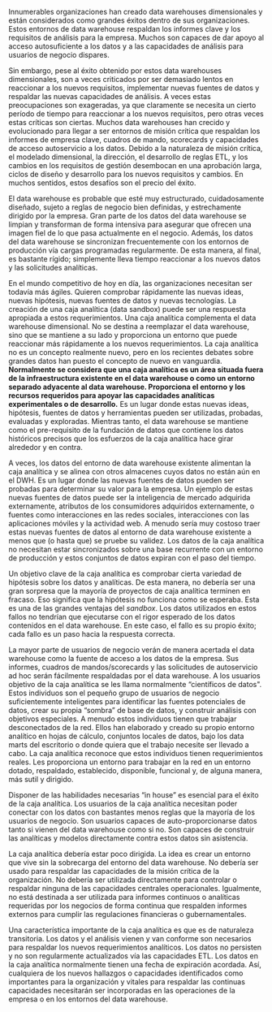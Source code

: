 ﻿---
UniqueId: sjGmcmCsmS
Title: "Consejo de diseño #174: ¿Tu organización necesita una 'analytical sandbox'?"
Url: 2015/cajas-analiticas.html
Date: 2016-12-24T01:54:00.6935640+01:00
SecondaryDate: 2015-05-06T00:00:00.0000000
Description: "Normalmente se considera que una caja analítica es un área situada fuera de la infraestructura existente en el data warehouse o como un entorno separado adyacente al data warehouse. Proporciona el entorno y los recursos requeridos para apoyar las capacidades analíticas experimentales o de desarrollo. "
Author: Bob Becker
Category: Fundamentos Business Intelligence
RelatedUrl: http://www.kimballgroup.com/2015/05/design-tip-174-does-your-organization-need-an-analytic-sandbox/
IsDraft: true

---
Innumerables organizaciones han creado data warehouses dimensionales y están considerados como grandes éxitos dentro de sus organizaciones. Estos entornos de data warehouse respaldan los informes clave y los requisitos de análisis para la empresa. Muchos son capaces de dar apoyo al acceso autosuficiente a los datos y a las capacidades de análisis para usuarios de negocio dispares.

Sin embargo, pese al éxito obtenido por estos data warehouses dimensionales, son a veces criticados por ser demasiado lentos en reaccionar a los nuevos requisitos, implementar nuevas fuentes de datos y respaldar las nuevas capacidades de análisis. A veces estas preocupaciones son exageradas, ya que claramente se necesita un cierto período de tiempo para reaccionar a los nuevos requisitos, pero otras veces estas críticas son ciertas. Muchos data warehouses han crecido y evolucionado para llegar a ser entornos de misión crítica que respaldan los informes de empresa clave, cuadros de mando, scorecards y capacidades de  acceso autoservicio a los datos. Debido a la naturaleza de misión crítica, el modelado dimensional, la dirección, el desarrollo de reglas ETL, y los cambios en los requisitos de gestión desembocan en una aprobación larga, ciclos de diseño y desarrollo para los nuevos requisitos y cambios. En muchos sentidos, estos desafíos son el precio del éxito.

El data warehouse es probable que esté muy estructurado, cuidadosamente diseñado, sujeto a reglas de negocio bien definidas, y estrechamente dirigido por la empresa. Gran parte de los datos del data warehouse se limpian y transforman de forma intensiva para asegurar que ofrecen una imagen fiel de lo que pasa actualmente en el negocio. Además, los datos del data warehouse se sincronizan frecuentemente con los entornos de producción vía cargas programadas regularmente. De esta manera, al final, es bastante rígido; simplemente lleva tiempo reaccionar a los nuevos datos y las solicitudes analíticas.

En el mundo competitivo de hoy en día, las organizaciones necesitan ser todavía más ágiles. Quieren comprobar rápidamente las nuevas ideas, nuevas hipótesis, nuevas fuentes de datos y nuevas tecnologías. La creación de una caja analítica (data sandbox)  puede ser una respuesta apropiada a estos requerimientos. Una caja analítica complementa el data warehouse dimensional. No se destina a reemplazar el data warehouse, sino que se mantiene a su lado y proporciona un entorno que puede reaccionar más rápidamente a los nuevos requerimientos. La caja analítica no es un concepto realmente nuevo, pero en los recientes debates sobre grandes datos han puesto el concepto de nuevo en vanguardia. **Normalmente se considera que una caja analítica es un área situada fuera de la infraestructura existente en el data warehouse o como un entorno separado adyacente al data warehouse. Proporciona el entorno y los recursos requeridos para apoyar las capacidades analíticas experimentales o de desarrollo.** Es un lugar donde estas nuevas ideas, hipótesis, fuentes de datos y herramientas pueden ser utilizadas, probadas, evaluadas y exploradas. Mientras tanto, el data warehouse se mantiene como el pre-requisito de la fundación de datos que contiene los datos históricos precisos que los esfuerzos de la caja analítica hace girar alrededor y en contra.

A veces, los datos del entorno de data warehouse existente alimentan la caja analítica y se alinea con otros almacenes cuyos datos no están aún en el DWH. Es un lugar donde las nuevas fuentes de datos pueden ser probadas para determinar su valor para la empresa. Un ejemplo de estas nuevas fuentes de datos puede ser la inteligencia de mercado adquirida externamente, atributos de los consumidores adquiridos externamente, o fuentes como interacciones en las redes sociales, interacciones con las aplicaciones móviles y la actividad web. A menudo sería muy costoso traer estas nuevas fuentes de datos al entorno de data warehouse existente a menos que (o hasta que) se pruebe su validez. Los datos de la caja analítica no necesitan estar sincronizados sobre una base recurrente con un entorno de producción y estos conjuntos de datos expiran con el paso del tiempo.

Un objetivo clave de la caja analítica es comprobar cierta variedad de hipótesis sobre los datos y analíticas. De esta manera, no debería ser una gran sorpresa que la mayoría de proyectos de caja analítica terminen en fracaso. Eso significa que la hipótesis no funciona como se esperaba. Esta es una de las grandes ventajas del *sandbox*. Los datos utilizados en estos fallos no tendrían que ejecutarse con el rigor esperado de los datos contenidos en el data warehouse. En este caso, el fallo es su propio éxito; cada fallo es un paso hacia la respuesta correcta.

La mayor parte de usuarios de negocio verán de manera acertada el data warehouse como la fuente de acceso a los datos de la empresa. Sus informes, cuadros de mandos/scorecards y las solicitudes de autoservicio ad hoc serán fácilmente respaldadas por el data warehouse. A los usuarios objetivo de la caja analítica se les llama normalmente “científicos de datos". Estos individuos son el pequeño grupo de usuarios de negocio suficientemente inteligentes para identificar las fuentes potenciales de datos, crear su propia “sombra” de base de datos, y construir análisis con objetivos especiales. A menudo estos individuos tienen que trabajar desconectados de la red. Ellos han elaborado y creado su propio entorno analítico en hojas de cálculo, conjuntos locales de datos, bajo los data marts del escritorio o donde quiera que el trabajo necesite ser llevado a cabo. La caja analítica reconoce que estos individuos tienen requerimientos reales. Les proporciona un entorno para trabajar en la red en un entorno dotado, respaldado, establecido, disponible, funcional y, de alguna manera, más sutil y dirigido.

Disponer de las habilidades necesarias “in house” es esencial para el éxito de la caja analítica. Los usuarios de la caja analítica necesitan poder conectar con los datos con bastantes menos reglas que la mayoría de los usuarios de negocio. Son usuarios capaces de auto-proporcionarse datos tanto si vienen del data warehouse como si no. Son capaces de construir las analíticas y modelos directamente contra estos datos sin asistencia.

La caja analítica debería estar poco dirigida. La idea es crear un entorno que vive sin la sobrecarga del entorno del data warehouse. No debería ser usado para respaldar las capacidades de la misión crítica de la organización. No debería ser utilizada directamente para controlar o respaldar ninguna de las capacidades centrales operacionales. Igualmente, no está destinada a ser utilizada para informes continuos o analíticas requeridas por los negocios de forma continua que respalden informes externos para cumplir las regulaciones financieras o gubernamentales.

Una característica importante de la caja analítica es que es de naturaleza transitoria. Los datos y el análisis vienen y van conforme son necesarios para respaldar los nuevos requerimientos analíticos. Los datos no persisten y no son regularmente actualizados vía las capacidades ETL. Los datos en la caja analítica normalmente tienen una fecha de expiración acordada. Así, cualquiera de los nuevos hallazgos o capacidades identificados como importantes para la organización y vitales para respaldar las continuas capacidades necesitarán ser incorporadas en las operaciones de la empresa o en los entornos del data warehouse.